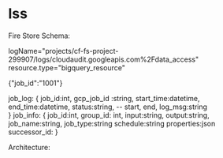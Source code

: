 # lss
Fire Store Schema:

logName="projects/cf-fs-project-299907/logs/cloudaudit.googleapis.com%2Fdata_access"
resource.type="bigquery_resource"

{"job_id":"1001"}

job_log:
{
	job_id:int,
	gcp_job_id :string,
	start_time:datetime,
	end_time:datetime,
	status:string,  -- start, end, 
                  log_msg:string	
}
job_info:
{
	job_id:int,
	group_id: int,
	input:string,
	output:string,
	job_name:string,
	job_type:string
	schedule:string
	properties:json
	successor_id:
}


Architecture:
